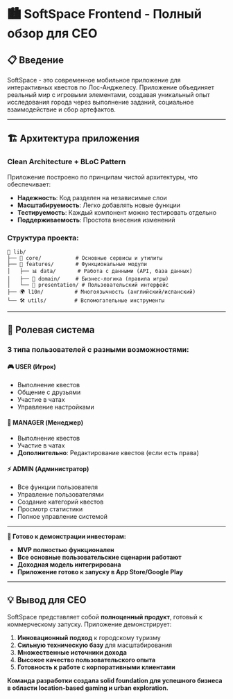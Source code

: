 # 🏙️ SoftSpace Frontend - Полный обзор для CEO

## 📋 Введение

SoftSpace - это современное мобильное приложение для интерактивных квестов по Лос-Анджелесу. Приложение объединяет реальный мир с игровыми элементами, создавая уникальный опыт исследования города через выполнение заданий, социальное взаимодействие и сбор артефактов.

---

## 🏗️ Архитектура приложения

### **Clean Architecture + BLoC Pattern**

Приложение построено по принципам чистой архитектуры, что обеспечивает:

- **Надежность**: Код разделен на независимые слои
- **Масштабируемость**: Легко добавлять новые функции
- **Тестируемость**: Каждый компонент можно тестировать отдельно
- **Поддерживаемость**: Простота внесения изменений

### **Структура проекта:**

```
📁 lib/
├── 🔧 core/           # Основные сервисы и утилиты
├── 🎯 features/       # Функциональные модули
│   ├── 📊 data/       # Работа с данными (API, база данных)
│   ├── 🎯 domain/     # Бизнес-логика (правила игры)
│   └── 🎨 presentation/ # Пользовательский интерфейс
├── 🌍 l10n/          # Многоязычность (английский/испанский)
└── 🛠️ utils/         # Вспомогательные инструменты
```

---

## 👥 Ролевая система

### **3 типа пользователей с разными возможностями:**

#### **🎮 USER (Игрок)**
- Выполнение квестов
- Общение с друзьями
- Участие в чатах
- Управление настройками

#### **👔 MANAGER (Менеджер)**
- Выполнение квестов
- Участие в чатах
- **Дополнительно**: Редактирование квестов (если есть права)

#### **⚡ ADMIN (Администратор)**
- Все функции пользователя
- Управление пользователями
- Создание категорий квестов
- Просмотр статистики
- Полное управление системой

---

**🎯 Готово к демонстрации инвесторам:**

- **MVP полностью функционален**
- **Все основные пользовательские сценарии работают**
- **Доходная модель интегрирована**
- **Приложение готово к запуску в App Store/Google Play**

---

## 💡 Вывод для CEO

SoftSpace представляет собой **полноценный продукт**, готовый к коммерческому запуску. Приложение демонстрирует:

1. **Инновационный подход** к городскому туризму
2. **Сильную техническую базу** для масштабирования  
3. **Множественные источники дохода**
4. **Высокое качество пользовательского опыта**
5. **Готовность к работе с корпоративными клиентами**

**Команда разработки создала solid foundation для успешного бизнеса в области location-based gaming и urban exploration.**
